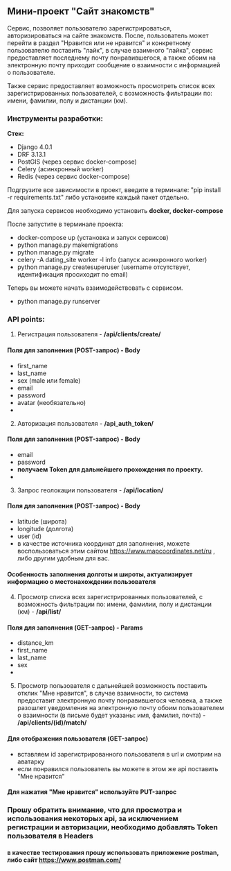 ## **Мини-проект "Сайт знакомств"**

Сервис, позволяет пользователю зарегистрироваться, авторизироваться на сайте знакомств.
После, пользователь может перейти в раздел "Нравится или не нравится" и конкретному пользователю поставить "лайк", в случае взаимного "лайка", сервис предоставляет последнему почту понравившегося, а также обоим на электронную почту приходит сообщение о взаимности с информацией о пользователе.

Также сервис предоставляет возможность просмотреть список всех зарегистрированных пользователей, с возможность фильтрации по: имени, фамилии, полу и дистанции (км).
### Инструменты разработки:

**Стек:**

* Django 4.0.1
* DRF 3.13.1
* PostGIS (через сервис docker-compose)
* Celery (асинхронный worker)
* Redis (через сервис docker-compose)

Подгрузите все зависимости в проект, введите в терминале: "pip install -r requirements.txt" либо установите каждый пакет отдельно.

Для запуска сервисов необходимо установить **docker, docker-compose**

После запустите в терминале проекта:
* docker-compose up (установка и запуск сервисов)
* python manage.py makemigrations
* python manage.py migrate
* celery -A dating_site worker -l info (запуск асинхронного worker)
* python manage.py createsuperuser (username отсутствует, идентификация просиходит по email)


Теперь вы можете начать взаимодействовать с сервисом.
* python manage.py runserver
### API points:

1) Регистрация пользователя -
**/api/clients/create/**
#### Поля для заполнения (POST-запрос) - Body
* first_name
* last_name
* sex (male или female)
* email
* password
* avatar (необязательно)
* 
2) Авторизация пользователя - **/api_auth_token/**
#### Поля для заполнения (POST-запрос) - Body
* email
* password
* **получаем Token для дальнейшего прохождения по проекту.**
* 
3) Запрос геолокации пользователя - **/api/location/**
#### Поля для заполнения (POST-запрос) - Body
* latitude (широта)
* longitude (долгота)
* user (id)
* в качестве источника координат для заполнения, можете воспользоваться этим сайтом https://www.mapcoordinates.net/ru , либо другим удобным для вас.
#### Особенность заполнения долготы и широты, актуализирует информацию о местонахождении пользователя

4) Просмотр списка всех зарегистрированных пользователей, с возможность фильтрации по: имени, фамилии, полу и дистанции (км) - **/api/list/**
#### Поля для заполнения (GET-запрос) - Params
* distance_km
* first_name
* last_name
* sex
* 
5) Просмотр пользователя с дальнейшей возможность поставить отклик "Мне нравится", в случае взаимности, то система предоставит электронную почту понравившегося человека, а также разошлет уведомления на электронную почту обоим пользователем о взаимности (в письме будет указаны: имя, фамилия, почта) - **/api/clients/(id)/match/**

#### Для отображения пользователя (GET-запрос)
* вставляем id зарегистрированного пользователя в url и смотрим на аватарку
* если понравился пользователь вы можете в этом же api поставить "Мне нравится"
#### Для нажатия "Мне нравится" используйте PUT-запрос

### Прошу обратить внимание, что для просмотра и использования некоторых api, за исключением регистрации и авторизации, необходимо добавлять Token пользователя в Headers
#### в качестве тестирования прошу использовать приложение postman, либо сайт https://www.postman.com/